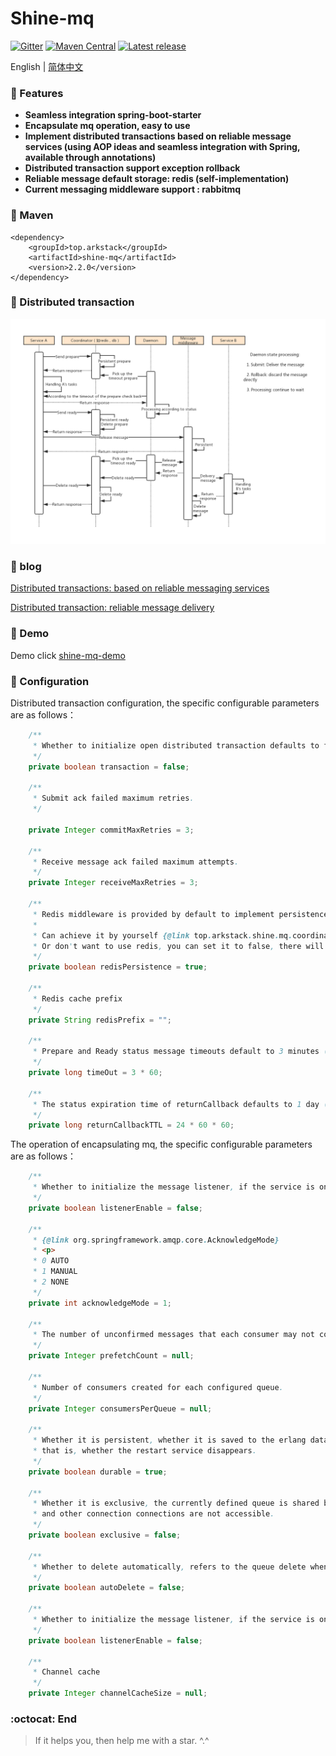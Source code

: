 # Shine-mq

[![Gitter](https://badges.gitter.im/7le/shine-mq.svg)](https://gitter.im/7le/shine-mq)
[![Maven Central](https://maven-badges.herokuapp.com/maven-central/top.arkstack/shine-mq/badge.svg)](https://search.maven.org/artifact/top.arkstack/shine-mq/)
[![Latest release](https://img.shields.io/github/release/7le/shine-mq.svg)](https://github.com/7le/shine-mq/releases/latest)

English | [简体中文](./README-zh_CN.md)

### 🐣 Features

* **Seamless integration spring-boot-starter**
* **Encapsulate mq operation, easy to use**
* **Implement distributed transactions based on reliable message services (using AOP ideas and seamless integration with Spring, available through annotations)**
* **Distributed transaction support exception rollback**
* **Reliable message default storage: redis (self-implementation)**
* **Current messaging middleware support : rabbitmq**

### 🐳 Maven

```
<dependency>
    <groupId>top.arkstack</groupId>
    <artifactId>shine-mq</artifactId>
    <version>2.2.0</version>
</dependency>
```
 
### 🎀 Distributed transaction

![shine-mq](https://github.com/7le/7le.github.io/raw/master/image/dis/shine-mq_EN.jpg)

### 🎐 blog

[Distributed transactions: based on reliable messaging services](https://7le.top/2018/12/04/%E5%88%86%E5%B8%83%E5%BC%8F%E4%BA%8B%E5%8A%A1%EF%BC%9A%E5%9F%BA%E4%BA%8E%E5%8F%AF%E9%9D%A0%E6%B6%88%E6%81%AF%E6%9C%8D%E5%8A%A1/#more)

[Distributed transaction: reliable message delivery](https://7le.top/2019/02/21/%E5%88%86%E5%B8%83%E5%BC%8F%E4%BA%8B%E5%8A%A1%EF%BC%9A%E6%B6%88%E6%81%AF%E5%8F%AF%E9%9D%A0%E5%8F%91%E9%80%81/)


### 🐹 Demo

Demo click [shine-mq-demo](https://github.com/7le/shine-mq-demo)

### 🌈 Configuration

Distributed transaction configuration, the specific configurable parameters are as follows：

```java
    /**
     * Whether to initialize open distributed transaction defaults to false.
     */
    private boolean transaction = false;

    /**
     * Submit ack failed maximum retries.
     */
     
    private Integer commitMaxRetries = 3;

    /**
     * Receive message ack failed maximum attempts.
     */
    private Integer receiveMaxRetries = 3;

    /**
     * Redis middleware is provided by default to implement persistence before messages are submitted to mq.
     *
     * Can achieve it by yourself {@link top.arkstack.shine.mq.coordinator.Coordinator}
     * Or don't want to use redis, you can set it to false, there will be no redis dependencies.
     */
    private boolean redisPersistence = true;
    
    /**
     * Redis cache prefix
     */
    private String redisPrefix = "";
    
    /**
     * Prepare and Ready status message timeouts default to 3 minutes (in seconds).
     */
    private long timeOut = 3 * 60;

    /**
     * The status expiration time of returnCallback defaults to 1 day (in seconds).
     */
    private long returnCallbackTTL = 24 * 60 * 60;

```

The operation of encapsulating mq, the specific configurable parameters are as follows：

```java
    /**
     * Whether to initialize the message listener, if the service is only a Producer, then close
     */
    private boolean listenerEnable = false;
    
    /**
     * {@link org.springframework.amqp.core.AcknowledgeMode}
     * <p>
     * 0 AUTO
     * 1 MANUAL
     * 2 NONE
     */
    private int acknowledgeMode = 1;

    /**
     * The number of unconfirmed messages that each consumer may not complete.
     */
    private Integer prefetchCount = null;

    /**
     * Number of consumers created for each configured queue.
     */
    private Integer consumersPerQueue = null;

    /**
     * Whether it is persistent, whether it is saved to the erlang database mnesia, 
     * that is, whether the restart service disappears.
     */
    private boolean durable = true;

    /**
     * Whether it is exclusive, the currently defined queue is shared by the channel in the connection,
     * and other connection connections are not accessible.
     */
    private boolean exclusive = false;

    /**
     * Whether to delete automatically, refers to the queue delete when connection.close.
     */
    private boolean autoDelete = false;

    /**
     * Whether to initialize the message listener, if the service is only a Producer, then close
     */
    private boolean listenerEnable = false;

    /**
     * Channel cache
     */
    private Integer channelCacheSize = null;
```

### :octocat: End

> If it helps you, then help me with a star. ^.^